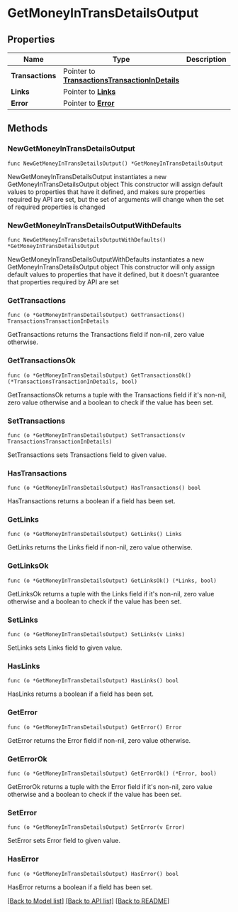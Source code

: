 # GetMoneyInTransDetailsOutput

## Properties

Name | Type | Description | Notes
------------ | ------------- | ------------- | -------------
**Transactions** | Pointer to [**TransactionsTransactionInDetails**](TransactionsTransactionInDetails.md) |  | [optional] 
**Links** | Pointer to [**Links**](Links.md) |  | [optional] 
**Error** | Pointer to [**Error**](Error.md) |  | [optional] 

## Methods

### NewGetMoneyInTransDetailsOutput

`func NewGetMoneyInTransDetailsOutput() *GetMoneyInTransDetailsOutput`

NewGetMoneyInTransDetailsOutput instantiates a new GetMoneyInTransDetailsOutput object
This constructor will assign default values to properties that have it defined,
and makes sure properties required by API are set, but the set of arguments
will change when the set of required properties is changed

### NewGetMoneyInTransDetailsOutputWithDefaults

`func NewGetMoneyInTransDetailsOutputWithDefaults() *GetMoneyInTransDetailsOutput`

NewGetMoneyInTransDetailsOutputWithDefaults instantiates a new GetMoneyInTransDetailsOutput object
This constructor will only assign default values to properties that have it defined,
but it doesn't guarantee that properties required by API are set

### GetTransactions

`func (o *GetMoneyInTransDetailsOutput) GetTransactions() TransactionsTransactionInDetails`

GetTransactions returns the Transactions field if non-nil, zero value otherwise.

### GetTransactionsOk

`func (o *GetMoneyInTransDetailsOutput) GetTransactionsOk() (*TransactionsTransactionInDetails, bool)`

GetTransactionsOk returns a tuple with the Transactions field if it's non-nil, zero value otherwise
and a boolean to check if the value has been set.

### SetTransactions

`func (o *GetMoneyInTransDetailsOutput) SetTransactions(v TransactionsTransactionInDetails)`

SetTransactions sets Transactions field to given value.

### HasTransactions

`func (o *GetMoneyInTransDetailsOutput) HasTransactions() bool`

HasTransactions returns a boolean if a field has been set.

### GetLinks

`func (o *GetMoneyInTransDetailsOutput) GetLinks() Links`

GetLinks returns the Links field if non-nil, zero value otherwise.

### GetLinksOk

`func (o *GetMoneyInTransDetailsOutput) GetLinksOk() (*Links, bool)`

GetLinksOk returns a tuple with the Links field if it's non-nil, zero value otherwise
and a boolean to check if the value has been set.

### SetLinks

`func (o *GetMoneyInTransDetailsOutput) SetLinks(v Links)`

SetLinks sets Links field to given value.

### HasLinks

`func (o *GetMoneyInTransDetailsOutput) HasLinks() bool`

HasLinks returns a boolean if a field has been set.

### GetError

`func (o *GetMoneyInTransDetailsOutput) GetError() Error`

GetError returns the Error field if non-nil, zero value otherwise.

### GetErrorOk

`func (o *GetMoneyInTransDetailsOutput) GetErrorOk() (*Error, bool)`

GetErrorOk returns a tuple with the Error field if it's non-nil, zero value otherwise
and a boolean to check if the value has been set.

### SetError

`func (o *GetMoneyInTransDetailsOutput) SetError(v Error)`

SetError sets Error field to given value.

### HasError

`func (o *GetMoneyInTransDetailsOutput) HasError() bool`

HasError returns a boolean if a field has been set.


[[Back to Model list]](../README.md#documentation-for-models) [[Back to API list]](../README.md#documentation-for-api-endpoints) [[Back to README]](../README.md)


